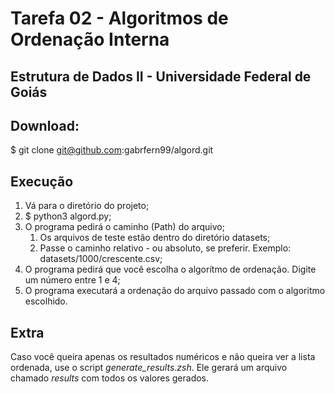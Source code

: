 # Tarefa 02 - Algoritmos de Ordenação Interna
## Estrutura de Dados II - Universidade Federal de Goiás

## Download:
$ git clone git@github.com:gabrfern99/algord.git

## Execução
1. Vá para o diretório do projeto;
2. $ python3 algord.py;
3. O programa pedirá o caminho (Path) do arquivo;
    1. Os arquivos de teste estão dentro do diretório datasets;
    2. Passe o caminho relativo - ou absoluto, se preferir.
    Exemplo: datasets/1000/crescente.csv;
4. O programa pedirá que você escolha o algorítmo de ordenação.
Digite um número entre 1 e 4;
5. O programa executará a ordenação do arquivo passado com o algoritmo escolhido.

## Extra
Caso você queira apenas os resultados numéricos e não queira ver a lista
ordenada, use o script *generate_results.zsh*. Ele gerará um arquivo chamado
*results* com todos os valores gerados.

